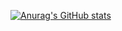 [![Anurag's GitHub stats](https://github-readme-stats.vercel.app/api?username=ArnoMostert)](https://github.com/anuraghazra/github-readme-stats)
